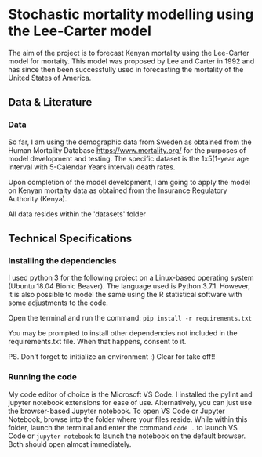 # Stochastic mortality modelling using the Lee-Carter model
The aim of the project is to forecast Kenyan mortality using the Lee-Carter model for mortaity. This model was proposed by Lee and Carter in 1992 and has since then been successfully used in forecasting the mortality of the United States of America.

## Data & Literature
### Data
So far, I am using the demographic data from Sweden as obtained from the Human Mortality Database https://www.mortality.org/ for the purposes of model development and testing.
The specific dataset is the 1x5(1-year age interval with 5-Calendar Years interval) death rates.

Upon completion of the model development, I am going to apply the model on Kenyan mortaity data as obtained from the Insurance Regulatory Authority (Kenya).

All data resides within the 'datasets' folder

## Technical Specifications
### Installing the dependencies
I used python 3 for the following project on a Linux-based operating system (Ubuntu 18.04 Bionic Beaver). The language used is Python 3.7.1. However, it is also possible to model the same using the R statistical software with some adjustments to the code.

Open the terminal and run the command:
`pip install -r requirements.txt`

You may be prompted to install other dependencies not included in the requirements.txt file. When that happens, consent to it.

PS. Don't forget to initialize an environment :)
Clear for take off!!

### Running the code
My code editor of choice is the Microsoft VS Code. I installed the pylint and jupyter notebook extensions for ease of use. Alternatively, you can just use the browser-based Jupyter notebook.
To open VS Code or Jupyter Notebook, browse into the folder where your files reside. While within this folder, launch the terminal and enter the command `code .` to launch VS Code or `jupyter notebook` to launch the notebook on the default browser. Both should open almost immediately.
